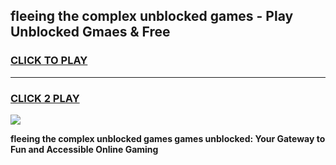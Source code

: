 
## fleeing the complex unblocked games - Play Unblocked Gmaes & Free
<h3>
<a href="https://news.freeplayer.one?title=fleeing_the_complex_unblocked_games&ref=16F">CLICK TO PLAY</a></h3>
<hr>

<h3>
<a href="https://news.freeplayer.one?title=fleeing_the_complex_unblocked_games&ref=16F">CLICK 2 PLAY</a>
  
</h3>

<a href="https://news.freeplayer.one?title=fleeing_the_complex_unblocked_games&ref=16F/"><img src="https://clearcache.store/games.png"></a>


**fleeing the complex unblocked games games unblocked: Your Gateway to Fun and Accessible Online Gaming**
